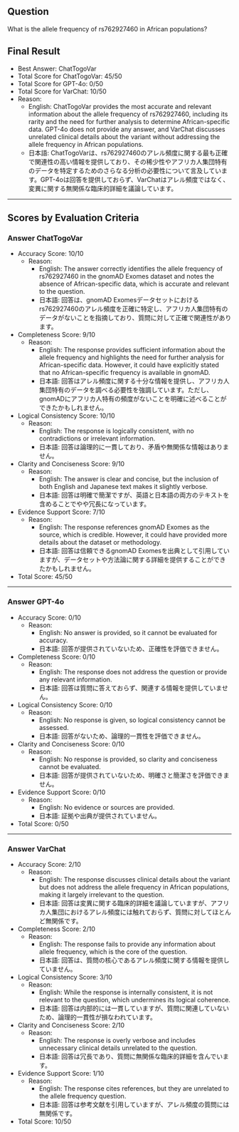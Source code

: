 ## Question

What is the allele frequency of rs762927460 in African populations?

## Final Result

- Best Answer: ChatTogoVar
- Total Score for ChatTogoVar: 45/50
- Total Score for GPT-4o: 0/50
- Total Score for VarChat: 10/50
- Reason:
  - English: ChatTogoVar provides the most accurate and relevant information about the allele frequency of rs762927460, including its rarity and the need for further analysis to determine African-specific data. GPT-4o does not provide any answer, and VarChat discusses unrelated clinical details about the variant without addressing the allele frequency in African populations.
  - 日本語: ChatTogoVarは、rs762927460のアレル頻度に関する最も正確で関連性の高い情報を提供しており、その稀少性やアフリカ人集団特有のデータを特定するためのさらなる分析の必要性について言及しています。GPT-4oは回答を提供しておらず、VarChatはアレル頻度ではなく、変異に関する無関係な臨床的詳細を議論しています。

---

## Scores by Evaluation Criteria

### Answer ChatTogoVar
- Accuracy Score: 10/10
  - Reason: 
    - English: The answer correctly identifies the allele frequency of rs762927460 in the gnomAD Exomes dataset and notes the absence of African-specific data, which is accurate and relevant to the question.
    - 日本語: 回答は、gnomAD Exomesデータセットにおけるrs762927460のアレル頻度を正確に特定し、アフリカ人集団特有のデータがないことを指摘しており、質問に対して正確で関連性があります。
- Completeness Score: 9/10
  - Reason: 
    - English: The response provides sufficient information about the allele frequency and highlights the need for further analysis for African-specific data. However, it could have explicitly stated that no African-specific frequency is available in gnomAD.
    - 日本語: 回答はアレル頻度に関する十分な情報を提供し、アフリカ人集団特有のデータを調べる必要性を強調しています。ただし、gnomADにアフリカ人特有の頻度がないことを明確に述べることができたかもしれません。
- Logical Consistency Score: 10/10
  - Reason: 
    - English: The response is logically consistent, with no contradictions or irrelevant information.
    - 日本語: 回答は論理的に一貫しており、矛盾や無関係な情報はありません。
- Clarity and Conciseness Score: 9/10
  - Reason: 
    - English: The answer is clear and concise, but the inclusion of both English and Japanese text makes it slightly verbose.
    - 日本語: 回答は明確で簡潔ですが、英語と日本語の両方のテキストを含めることでやや冗長になっています。
- Evidence Support Score: 7/10
  - Reason: 
    - English: The response references gnomAD Exomes as the source, which is credible. However, it could have provided more details about the dataset or methodology.
    - 日本語: 回答は信頼できるgnomAD Exomesを出典として引用していますが、データセットや方法論に関する詳細を提供することができたかもしれません。
- Total Score: 45/50

---

### Answer GPT-4o
- Accuracy Score: 0/10
  - Reason: 
    - English: No answer is provided, so it cannot be evaluated for accuracy.
    - 日本語: 回答が提供されていないため、正確性を評価できません。
- Completeness Score: 0/10
  - Reason: 
    - English: The response does not address the question or provide any relevant information.
    - 日本語: 回答は質問に答えておらず、関連する情報を提供していません。
- Logical Consistency Score: 0/10
  - Reason: 
    - English: No response is given, so logical consistency cannot be assessed.
    - 日本語: 回答がないため、論理的一貫性を評価できません。
- Clarity and Conciseness Score: 0/10
  - Reason: 
    - English: No response is provided, so clarity and conciseness cannot be evaluated.
    - 日本語: 回答が提供されていないため、明確さと簡潔さを評価できません。
- Evidence Support Score: 0/10
  - Reason: 
    - English: No evidence or sources are provided.
    - 日本語: 証拠や出典が提供されていません。
- Total Score: 0/50

---

### Answer VarChat
- Accuracy Score: 2/10
  - Reason: 
    - English: The response discusses clinical details about the variant but does not address the allele frequency in African populations, making it largely irrelevant to the question.
    - 日本語: 回答は変異に関する臨床的詳細を議論していますが、アフリカ人集団におけるアレル頻度には触れておらず、質問に対してほとんど無関係です。
- Completeness Score: 2/10
  - Reason: 
    - English: The response fails to provide any information about allele frequency, which is the core of the question.
    - 日本語: 回答は、質問の核心であるアレル頻度に関する情報を提供していません。
- Logical Consistency Score: 3/10
  - Reason: 
    - English: While the response is internally consistent, it is not relevant to the question, which undermines its logical coherence.
    - 日本語: 回答は内部的には一貫していますが、質問に関連していないため、論理的一貫性が損なわれています。
- Clarity and Conciseness Score: 2/10
  - Reason: 
    - English: The response is overly verbose and includes unnecessary clinical details unrelated to the question.
    - 日本語: 回答は冗長であり、質問に無関係な臨床的詳細を含んでいます。
- Evidence Support Score: 1/10
  - Reason: 
    - English: The response cites references, but they are unrelated to the allele frequency question.
    - 日本語: 回答は参考文献を引用していますが、アレル頻度の質問には無関係です。
- Total Score: 10/50